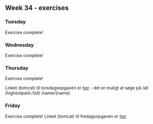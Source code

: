 ## Week 34 - exercises 

### Tuesday

Exercise complete!

### Wednesday

Exercise complete!

### Thursday

Exercise complete!

Linket (tomcat) til torsdagsopgaven er [her](http://167.71.58.2:8080/week1day4/api/employee) - det er muligt at søge på /all /highestpaid /{id} /name/{name} 

### Friday

Exercise complete!
Linket (tomcat) til fredagsopgaven er [her](http://167.71.58.2:8080/studypointexercise/api/bankcustomer)
